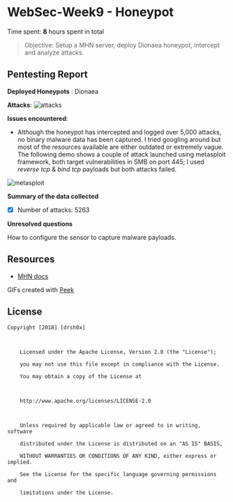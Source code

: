 
# WebSec-Week9 - Honeypot
  

Time spent: **8** hours spent in total


> Objective: Setup a MHN server, deploy Dionaea honeypot, intercept and analyze attacks.

  
## Pentesting Report


**Deployed Honeypots** : Dionaea

**Attacks**: 
![attacks](https://i.imgur.com/odbWseA.jpg)

**Issues encountered**: 
 - Although the honeypot has intercepted and logged over 5,000 attacks, no binary malware data has been captured. I tried googling around but most of the resources available are either outdated or extremely vague. The following demo shows a couple of attack launched using metasploit framework, both target vulnerabilities in SMB on port 445; I  used *reverse tcp* & *bind tcp* payloads but both attacks failed.
 
 ![metasploit](https://i.imgur.com/Lq5PauC.gif)

**Summary of the data collected**

- [x] Number of attacks:   5263

**Unresolved questions**

How to configure the sensor to capture malware payloads.

## Resources

  - [MHN docs](https://github.com/threatstream/mhn)
  

GIFs created with [Peek](https://github.com/phw/peek)
  

## License

  

    Copyright [2018] [drsh0x]
    
      
    
        Licensed under the Apache License, Version 2.0 (the "License");
        
        you may not use this file except in compliance with the License.
        
        You may obtain a copy of the License at
        
          
        
        http://www.apache.org/licenses/LICENSE-2.0
        
          
        
        Unless required by applicable law or agreed to in writing, software
        
        distributed under the License is distributed on an "AS IS" BASIS,
        
        WITHOUT WARRANTIES OR CONDITIONS OF ANY KIND, either express or implied.
        
        See the License for the specific language governing permissions and
        
        limitations under the License.
